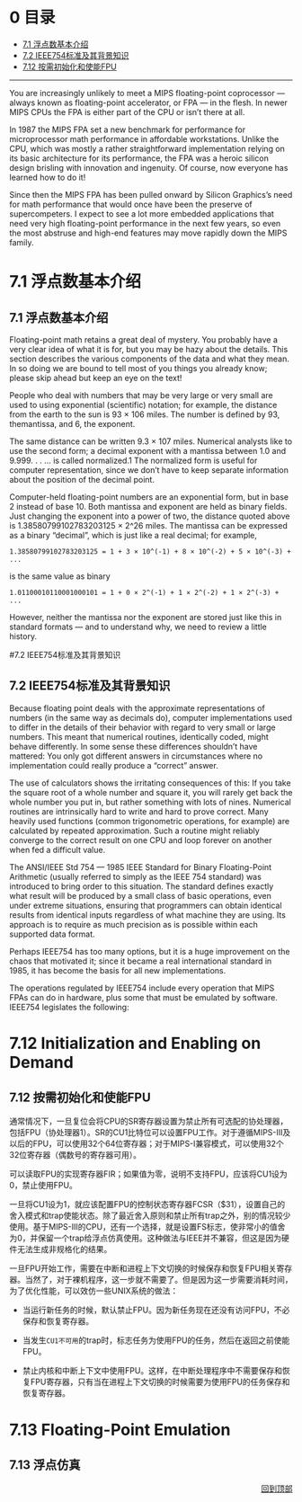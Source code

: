 <h1 id="0">0 目录</h1>

* [7.1 浮点数基本介绍](#7.1)
* [7.2 IEEE754标准及其背景知识](#7.2)
* [7.12 按需初始化和使能FPU](#7.12)

---

You are increasingly unlikely to meet a MIPS floating-point coprocessor — always known as floating-point accelerator, or FPA — in the flesh. In newer MIPS CPUs the FPA is either part of the CPU or isn’t there at all.

In 1987 the MIPS FPA set a new benchmark for performance for microprocessor math performance in affordable workstations. Unlike the CPU, which was mostly a rather straightforward implementation relying on its basic architecture for its performance, the FPA was a heroic silicon design brisling with innovation and ingenuity. Of course, now everyone has learned how to do it!

Since then the MIPS FPA has been pulled onward by Silicon Graphics’s need for math performance that would once have been the preserve of supercompeters. I expect to see a lot more embedded applications that need very high floating-point performance in the next few years, so even the most abstruse and high-end features may move rapidly down the MIPS family.

# 7.1 浮点数基本介绍
<h2 id="7.1">7.1 浮点数基本介绍</h2>

Floating-point math retains a great deal of mystery. You probably have a very clear idea of what it is for, but you may be hazy about the details. This section describes the various components of the data and what they mean. In so doing we are bound to tell most of you things you already know; please skip ahead but keep an eye on the text!

People who deal with numbers that may be very large or very small are used to using exponential (scientific) notation; for example, the distance from the earth to the sun is 93 × 106 miles. The number is defined by 93, themantissa, and 6, the exponent.

The same distance can be written 9.3 × 107 miles. Numerical analysts like to use the second form; a decimal exponent with a mantissa between 1.0 and 9.999. . . ... is called normalized.1 The normalized form is useful for computer representation, since we don’t have to keep separate information about the position of the decimal point.

Computer-held floating-point numbers are an exponential form, but in base 2 instead of base 10. Both mantissa and exponent are held as binary fields. Just changing the exponent into a power of two, the distance quoted above is 1.38580799102783203125 × 2^26 miles. The mantissa can be expressed as a binary “decimal”, which is just like a real decimal; for example, 

    1.38580799102783203125 = 1 + 3 × 10^(-1) + 8 × 10^(-2) + 5 × 10^(-3) + ...

is the same value as binary

    1.01100010110001000101 = 1 + 0 × 2^(-1) + 1 × 2^(-2) + 1 × 2^(-3) + ...

However, neither the mantissa nor the exponent are stored just like this in standard formats — and to understand why, we need to review a little history.

#7.2 IEEE754标准及其背景知识
<h2 id="7.2">7.2 IEEE754标准及其背景知识</h2>

Because floating point deals with the approximate representations of numbers (in the same way as decimals do), computer implementations used to differ in the details of their behavior with regard to very small or large numbers. This meant that numerical routines, identically coded, might behave differently. In some sense these differences shouldn’t have mattered: You only got different answers in circumstances where no implementation could really produce a “correct” answer.

The use of calculators shows the irritating consequences of this: If you take the square root of a whole number and square it, you will rarely get back the whole number you put in, but rather something with lots of nines. Numerical routines are intrinsically hard to write and hard to prove correct. Many heavily used functions (common trigonometric operations, for example) are calculated by repeated approximation. Such a routine might reliably converge to the correct result on one CPU and loop forever on another when fed a difficult value.

The ANSI/IEEE Std 754 — 1985 IEEE Standard for Binary Floating-Point Arithmetic (usually referred to simply as the IEEE 754 standard) was introduced to bring order to this situation. The standard defines exactly what result will be produced by a small class of basic operations, even under extreme situations, ensuring that programmers can obtain identical results from identical inputs regardless of what machine they are using. Its approach is to require as much precision as is possible within each supported data format.

Perhaps IEEE754 has too many options, but it is a huge improvement on the chaos that motivated it; since it became a real international standard in 1985, it has become the basis for all new implementations.

The operations regulated by IEEE754 include every operation that MIPS FPAs can do in hardware, plus some that must be emulated by software. IEEE754 legislates the following:

# 7.12 Initialization and Enabling on Demand
<h2 id="7.12">7.12 按需初始化和使能FPU</h2>

通常情况下，一旦复位会将CPU的SR寄存器设置为禁止所有可选配的协处理器，包括FPU（协处理器1）。SR的CU1比特位可以设置FPU工作。对于遵循MIPS-III及以后的FPU，可以使用32个64位寄存器；对于MIPS-I兼容模式，可以使用32个32位寄存器（偶数号的寄存器可用）。

可以读取FPU的实现寄存器FIR；如果值为零，说明不支持FPU，应该将CU1设为0，禁止使用FPU。

一旦将CU1设为1，就应该配置FPU的控制状态寄存器FCSR（$31），设置自己的舍入模式和trap使能状态。除了最近舍入原则和禁止所有trap之外，别的情况较少使用。基于MIPS-III的CPU，还有一个选择，就是设置FS标志，使非常小的值舍为0，并保留一个trap给浮点仿真使用。这种做法与IEEE并不兼容，但这是因为硬件无法生成非规格化的结果。

一旦FPU开始工作，需要在中断和进程上下文切换的时候保存和恢复FPU相关寄存器。当然了，对于裸机程序，这一步就不需要了。但是因为这一步需要消耗时间，为了优化性能，可以效仿一些UNIX系统的做法：

* 当运行新任务的时候，默认禁止FPU。因为新任务现在还没有访问FPU，不必保存和恢复寄存器。

* 当发生`CU1不可用`的trap时，标志任务为使用FPU的任务，然后在返回之前使能FPU。

* 禁止内核和中断上下文中使用FPU。这样，在中断处理程序中不需要保存和恢复FPU寄存器，只有当在进程上下文切换的时候需要为使用FPU的任务保存和恢复寄存器。

# 7.13 Floating-Point Emulation
<h2 id="7.13">7.13 浮点仿真</h2>

<div style="text-align: right"><a href="#0">回到顶部</a><a name="_label0"></a></div>